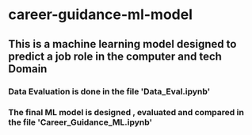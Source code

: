 # career-guidance-ml-model
## This is a machine learning model designed to predict a job role in the computer and tech Domain
### Data Evaluation is done in the file 'Data_Eval.ipynb'
### The final ML model is designed , evaluated and compared in the file 'Career_Guidance_ML.ipynb'
